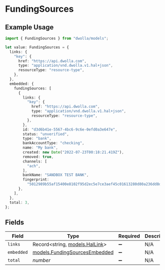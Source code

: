 # FundingSources

## Example Usage

```typescript
import { FundingSources } from "dwolla/models";

let value: FundingSources = {
  links: {
    "key": {
      href: "https://api.dwolla.com",
      type: "application/vnd.dwolla.v1.hal+json",
      resourceType: "resource-type",
    },
  },
  embedded: {
    fundingSources: [
      {
        links: {
          "key": {
            href: "https://api.dwolla.com",
            type: "application/vnd.dwolla.v1.hal+json",
            resourceType: "resource-type",
          },
        },
        id: "d3d6b41e-5567-4bc6-9c6e-0efd0a3e647e",
        status: "unverified",
        type: "bank",
        bankAccountType: "checking",
        name: "My bank",
        created: new Date("2022-07-23T00:18:21.419Z"),
        removed: true,
        channels: [
          "ach",
        ],
        bankName: "SANDBOX TEST BANK",
        fingerprint:
          "5012989b55af15400e8102f95d2ec5e7ce3aef45c01613280d80a236dd8d6c",
      },
    ],
  },
  total: 3,
};
```

## Fields

| Field                                                                | Type                                                                 | Required                                                             | Description                                                          | Example                                                              |
| -------------------------------------------------------------------- | -------------------------------------------------------------------- | -------------------------------------------------------------------- | -------------------------------------------------------------------- | -------------------------------------------------------------------- |
| `links`                                                              | Record<string, [models.HalLink](../models/hallink.md)>               | :heavy_minus_sign:                                                   | N/A                                                                  |                                                                      |
| `embedded`                                                           | [models.FundingSourcesEmbedded](../models/fundingsourcesembedded.md) | :heavy_minus_sign:                                                   | N/A                                                                  |                                                                      |
| `total`                                                              | *number*                                                             | :heavy_minus_sign:                                                   | N/A                                                                  | 3                                                                    |